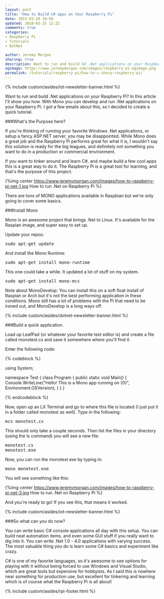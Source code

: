 ```yaml
---
layout: post
title: "How to Build C# apps on Your Raspberry Pi"
date: 2013-03-28 20:50
updated: 2018-03-25 12:22
comments: true
categories:
- Raspberry Pi
- Tutorials
- DotNet

author: Jeremy Morgan
sharing: true
description: Want to run and build C# .Net applications on your Raspberry Pi? In this article I'll show you how.
ogimage: https://www.jeremymorgan.com/images/raspberry-pi-ogimage.png
permalink: /tutorials/raspberry-pi/how-to-c-sharp-raspberry-pi/
---
```

{% include custom/asides/iot-newsletter-banner.html %}

Want to run and build .Net applications on your Raspberry Pi? In this article I'll show you how. With Mono you can develop and run .Net applications on your Raspberry Pi. I got a few emails about this, so I decided to create a quick tutorial.

<!-- more -->

###What's the Purpose here?

If you're thinking of running your favorite Windows .Net applications, or setup a fancy ASP.NET server, you may be disappointed. While Mono does a great job and the Raspberry Pi performs great for what it is, I wouldn't say this solution is ready for the big leagues, and definitely not something you want to do in a production or commercial environment.

If you want to tinker around and learn C#, and maybe build a few cool apps this is a great way to do it. The Raspberry Pi is a great tool for learning, and that's the purpose of this project. 

{%img center https://www.jeremymorgan.com/images/how-to-raspberry-pi-net-1.jpg How to run .Net on Raspberry Pi %}

There are tons of MONO applications available in Raspbian but we're only going to cover some basics. 

###Install Mono

Mono is an awesome project that brings .Net to Linux. It's available for the Raspian image, and super easy to set up. 

Update your repos:
<pre>sudo apt-get update</pre>

And install the Mono Runtime:

<pre>sudo apt-get install mono-runtime</pre>

This one could take a while. It updated a lot of stuff on my system. 

<pre>sudo apt-get install mono-mcs</pre>

Note about MonoDevelop: You can install this on a soft float install of Raspian or Arch but it's not the best performing application in these conditions. Mono still has a lot of problems with the Pi that need to be ironed out, and MonoDevelop is a long ways off.

{% include custom/asides/dotnet-newsletter-banner.html %}

###Build a quick application.

Load up LeafPad (or whatever your favorite text editor is) and create a file called monotest.cs and save it somewhere where you'll find it. 

Enter the following code:

{% codeblock %}

using System;

namespace Test
{
	class Program
	{
		public static void Main()
		{
			Console.WriteLine("Hello! This is a Mono app running on {0}", Environment.OSVersion);
		}
	}
}

{% endcodeblock %}

Now, open up an LX Terminal and go to where this file is located (I just put it in a folder called monotest as well). Type in the following:

<pre>
mcs monotest.cs
</pre>

This should only take a couple seconds. Then list the files in your directory (using the ls command) you will see a new file:

<pre>
monotest.cs
monotest.exe
</pre>
  
Now, you can run the monotest.exe by typing in:

<pre>
mono monotest.exe
</pre>

You will see something like this:

{%img center https://www.jeremymorgan.com/images/how-to-raspberry-pi-net-3.jpg How to run .Net on Raspberry Pi %}

And you're ready to go! If you see this, that means it worked. 

{% include custom/asides/iot-newsletter-banner.html %}

###So what can you do now? 

You can write basic C# console applications all day with this setup. You can build neat automation items, and even some GUI stuff if you really want to dig into it. You can write .Net 1.0 - 4.0 applications with varying success. The most valuable thing you do is learn some C# basics and experiment like crazy.

C# is one of my favorite languages, so it's awesome to see options for playing with it without being forced to use Windows and Visual Studio, which are great tools but expensive for hobbyists. As I said this is nowhere near something for production use, but excellent for tinkering and learning which is of course what the Raspberry Pi is all about! 

{% include custom/asides/rpi-footer.html %}


 


